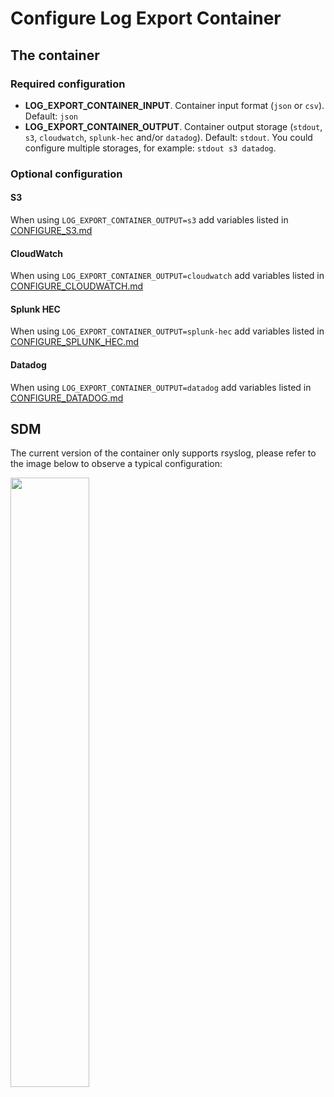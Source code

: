 # Configure Log Export Container

## The container

### Required configuration
* **LOG_EXPORT_CONTAINER_INPUT**. Container input format (`json` or `csv`). Default: `json`
* **LOG_EXPORT_CONTAINER_OUTPUT**. Container output storage (`stdout`, `s3`, `cloudwatch`, `splunk-hec` and/or `datadog`). Default: `stdout`. You could configure multiple storages, for example: `stdout s3 datadog`.

### Optional configuration
#### S3
When using `LOG_EXPORT_CONTAINER_OUTPUT=s3` add variables listed in [CONFIGURE_S3.md](CONFIGURE_S3.md)

#### CloudWatch
When using `LOG_EXPORT_CONTAINER_OUTPUT=cloudwatch` add variables listed in [CONFIGURE_CLOUDWATCH.md](CONFIGURE_CLOUDWATCH.md)

#### Splunk HEC
When using `LOG_EXPORT_CONTAINER_OUTPUT=splunk-hec` add variables listed in [CONFIGURE_SPLUNK_HEC.md](CONFIGURE_SPLUNK_HEC.md)

#### Datadog
When using `LOG_EXPORT_CONTAINER_OUTPUT=datadog` add variables listed in [CONFIGURE_DATADOG.md](CONFIGURE_DATADOG.md)

## SDM
The current version of the container only supports rsyslog, please refer to the image below to observe a typical configuration:

<img src="https://user-images.githubusercontent.com/313803/123248041-76aab480-d4b5-11eb-8070-9da9619f02f7.png" data-canonical-src="https://user-images.githubusercontent.com/313803/123248041-76aab480-d4b5-11eb-8070-9da9619f02f7.png" width="50%" height="50%" />

